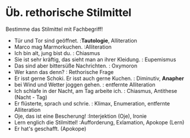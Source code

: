 # Üb. rethorische Stilmittel

Bestimme das Stilmittel mit Fachbegriff!

- Tür und Tor sind geöffnet. :**Tautologie**, Alliteration
- Marco mag Marmorkuchen. :Alliteration
- Ich bin alt, jung bist du. : Chiasmus
- Sie ist sehr kräftig, das sieht man an ihrer Kleidung. : Eupemismus
- Das sind aber bittersüße Nachrichten. : Oxymoron
- Wer kann das denn? : Rethorische Frage
- Er isst gerne Schoki. Er isst auch gerne Kuchen. : Diminutiv, **Anapher**
- bei Wind und Wetter joggen gehen. : entfernte Alliteration
- Ich schlafe in der Nacht, am Tag arbeite ich. : Chiasmus, Antithese (Nacht - Tag)
- Er flüsterte, sprach und schrie. : Klimax, Enumeration, entfernte Alliteration
- Oje, das ist eine Bescherung! :Interjektion (Oje), Ironie
- Lern englich die Stilmittel! :Aufforderung, Exlamation, Apokope (Lern)
- Er hat's geschafft. (Apokope)
